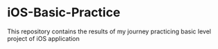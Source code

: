 # iOS-Basic-Practice
This repository contains the results of my journey practicing basic level project of iOS application
